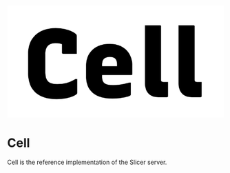 ![Cell logo](./docs/img/cell.png)

# Cell

Cell is the reference implementation of the Slicer server.
